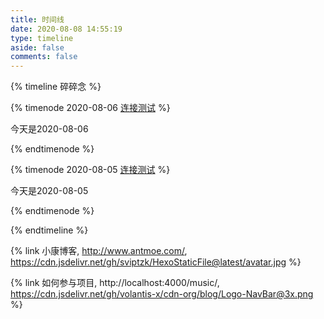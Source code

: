```yaml
---
title: 时间线
date: 2020-08-08 14:55:19
type: timeline
aside: false
comments: false
---
```


{% timeline 碎碎念 %}

{% timenode 2020-08-06 [连接测试](https://xiaokang.me) %}

今天是2020-08-06

{% endtimenode %}

{% timenode 2020-08-05 [连接测试](https://xiaokang.me) %}

今天是2020-08-05

{% endtimenode %}

{% endtimeline %}

{% link 小康博客, http://www.antmoe.com/, https://cdn.jsdelivr.net/gh/sviptzk/HexoStaticFile@latest/avatar.jpg %}

{% link 如何参与项目, http://localhost:4000/music/, https://cdn.jsdelivr.net/gh/volantis-x/cdn-org/blog/Logo-NavBar@3x.png %}